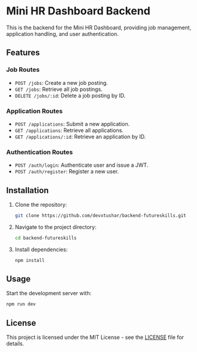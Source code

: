 # Mini HR Dashboard Backend

This is the backend for the Mini HR Dashboard, providing job management, application handling, and user authentication.

## Features

### Job Routes
- `POST /jobs`: Create a new job posting.
- `GET /jobs`: Retrieve all job postings.
- `DELETE /jobs/:id`: Delete a job posting by ID.

### Application Routes
- `POST /applications`: Submit a new application.
- `GET /applications`: Retrieve all applications.
- `GET /applications/:id`: Retrieve an application by ID.

### Authentication Routes
- `POST /auth/login`: Authenticate user and issue a JWT.
- `POST /auth/register`: Register a new user.

## Installation

1. Clone the repository:
   ```sh
   git clone https://github.com/devxtushar/backend-futureskills.git
   ```
2. Navigate to the project directory:
   ```sh
   cd backend-futureskills
   ```
3. Install dependencies:
   ```sh
   npm install
   ```

## Usage

Start the development server with:
```sh
npm run dev 
```


## License

This project is licensed under the MIT License - see the [LICENSE](LICENSE) file for details.


